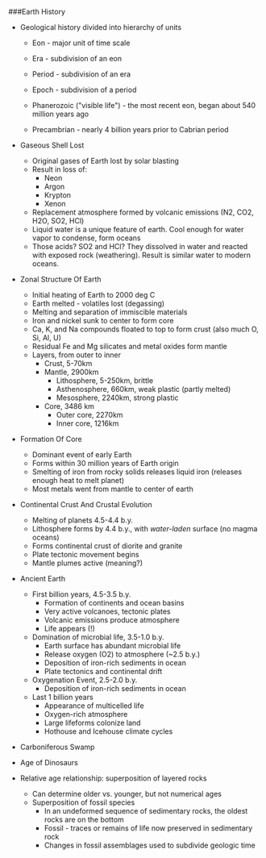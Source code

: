 ###Earth History

* Geological history divided into hierarchy of units

	* Eon - major unit of time scale
	* Era - subdivision of an eon
	* Period - subdivision of an era
	* Epoch - subdivision of a period

	* Phanerozoic ("visible life") - the most recent eon, began about 540 million years ago
	* Precambrian - nearly 4 billion years prior to Cabrian period

* Gaseous Shell Lost
	* Original gases of Earth lost by solar blasting
	* Result in loss of: 
		* Neon
		* Argon
		* Krypton
		* Xenon
	* Replacement atmosphere formed by volcanic emissions (N2, CO2, H2O, SO2, HCl)
	* Liquid water is a unique feature of earth. Cool enough for water vapor to condense, form oceans
	* Those acids? SO2 and HCl? They dissolved in water and reacted with exposed rock (weathering). Result is similar water to modern oceans.

* Zonal Structure Of Earth
	* Initial heating of Earth to 2000 deg C
	* Earth melted - volatiles lost (degassing)
	* Melting and separation of immiscible materials
	* Iron and nickel sunk to center to form core
	* Ca, K, and Na compounds floated to top to form crust (also much O, Si, Al, U)
	* Residual Fe and Mg silicates and metal oxides form mantle
	* Layers, from outer to inner
		* Crust, 5-70km
		* Mantle, 2900km
			* Lithosphere, 5-250km, brittle
			* Asthenosphere, 660km, weak plastic (partly melted)
			* Mesosphere, 2240km, strong plastic
		* Core, 3486 km
			* Outer core, 2270km
			* Inner core, 1216km

* Formation Of Core
	* Dominant event of early Earth
	* Forms within 30 million years of Earth origin
	* Smelting of iron from rocky solids releases liquid iron (releases enough heat to melt planet)
	* Most metals went from mantle to center of earth

* Continental Crust And Crustal Evolution
	* Melting of planets 4.5-4.4 b.y.
	* Lithosphere forms by 4.4 b.y., with *water-laden* surface (no magma oceans)
	* Forms continental crust of diorite and granite
	* Plate tectonic movement begins
	* Mantle plumes active (meaning?)

* Ancient Earth 
	* First billion years, 4.5-3.5 b.y.
		* Formation of continents and ocean basins
		* Very active volcanoes, tectonic plates
		* Volcanic emissions produce atmosphere
		* Life appears (!)
	* Domination of microbial life, 3.5-1.0 b.y.
		* Earth surface has abundant microbial life
		* Release oxygen (O2) to atmosphere (~2.5 b.y.)
		* Deposition of iron-rich sediments in ocean
		* Plate tectonics and continental drift
	* Oxygenation Event, 2.5-2.0 b.y.
		* Deposition of iron-rich sediments in ocean
	* Last 1 billion years
		* Appearance of multicelled life
		* Oxygen-rich atmosphere
		* Large lifeforms colonize land
		* Hothouse and Icehouse climate cycles

* Carboniferous Swamp
* Age of Dinosaurs
* Relative age relationship: superposition of layered rocks
	* Can determine older vs. younger, but not numerical ages
	* Superposition of fossil species
		* In an undeformed sequence of sedimentary rocks, the oldest rocks are on the bottom
		* Fossil - traces or remains of life now preserved in sedimentary rock
		* Changes in fossil assemblages used to subdivide geologic time

